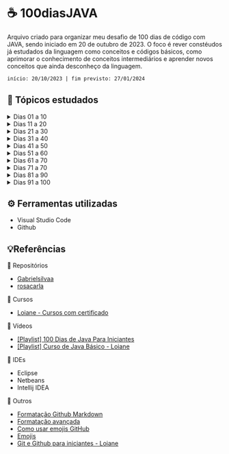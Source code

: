 # ☕ 100diasJAVA

Arquivo criado para organizar meu desafio de 100 dias de código com JAVA, sendo iniciado em 20 de outubro de 2023.
O foco é rever constéudos já estudados da linguagem como conceitos e códigos básicos, como aprimorar o conhecimento de conceitos intermediários e aprender novos conceitos que ainda desconheço da linguagem.
```diff
início: 20/10/2023 | fim previsto: 27/01/2024
```

## 📌 Tópicos estudados

<details>

<summary>Dias 01 a 10</summary>

###### Dia 01 

- Planejamento dos estudos gerais e, especificações dos dias 01 a 10.
- Reorganização do repositório.
- Revisão das aulas de 01 a 04 do curso [JAVA básico](https://loiane.training/curso/java-basico) sobre conceitos e instalação do framework.


###### Dia 02
- Revisão da aula 05 do curso [JAVA básico](https://loiane.training/curso/java-basico).

###### Dia 03
- Revisão da aula 06 do curso [JAVA básico](https://loiane.training/curso/java-basico)
- Alteração do repositório e alteração do nome pra colocar todo o conteúdo do desafio no mesmo repositório.

###### Dia 04
- Revisão de conceitos para prova de aptidão técnica de processo seletivo para um curso.

###### Dia 05
- Revisão das aulas 07 e 08 do curso [JAVA básico](https://loiane.training/curso/java-basico)

###### Dia 06
- Revisão da aula 09 do curso [JAVA básico](https://loiane.training/curso/java-basico)

###### Dia 07

###### Dia 08

###### Dia 09

###### Dia 10

🏆 Resumo dos dias 01 a 10: 
</details>

<details>

<summary>Dias 11 a 20</summary>

11.
12.
13.
14.
15.
16.
17.
18.
19.
20.
🏆 Resumo dos dias 11 a 20: 
</details>
<details>

<summary>Dias 21 a 30</summary>

20.
21.
22.
23.
24.
25.
26.
27.
28.
29.
30.
🏆 Resumo dos dias 21 a 30: 
</details>
<details>

<summary>Dias 31 a 40</summary>

31.
32.
33.
34.
35.
36.
37.
38.
39.
40.
🏆 Resumo dos dias 31 a 40: 
</details>
<details>

<summary>Dias 41 a 50</summary>

41.
42.
43.
44.
45.
46.
47.
48.
49.
40.
🏆 Resumo dos dias 41 a 50: 
</details>
<details>

<summary>Dias 51 a 60</summary>

51.
52.
53.
54.
55.
56.
57.
58.
59.
60.
🏆 Resumo dos dias 51 a 60: 
</details>
<details>

<summary>Dias 61 a 70</summary>

61.
62.
63.
64.
65.
66.
67.
68.
69.
70.
🏆 Resumo dos dias 61 a 70: 
</details>
<details>

<summary>Dias 71 a 70</summary>

71.
72.
73.
74.
75.
76.
77.
78.
79.
80.
🏆 Resumo dos dias 71 a 80: 
</details>
<details>

<summary>Dias 81 a 90</summary>

81.
82.
83.
84.
85.
86.
87.
88.
89.
90.
🏆 Resumo dos dias 81 a 90: 
</details>
<details>

<summary>Dias 91 a 100</summary>

91.
92.
93.
94.
95.
96.
97.
98.
99.
100.
🏆 Resumo dos dias 91 a 100: 
</details>

## ⚙️ Ferramentas utilizadas
- Visual Studio Code
- Github

## 💡Referências

📂 Repositórios

- [Gabrielsilvaa](https://github.com/Gabrielsilvaa/100-Dias-de-Java-para-iniciantes-)
- [rosacarla](https://github.com/rosacarla/100-days-of-code-challenge-Java)

📄 Cursos
- [Loiane - Cursos com certificado](https://loiane.training)


🎥 Vídeos
- [[Playlist] 100 Dias de Java Para Iniciantes](https://www.youtube.com/playlist?list=PL2e_bCYJql2cn0S-fXTBoOMeP_ymSwDDD)
- [[Playlist] Curso de Java Básico - Loiane](https://www.youtube.com/playlist?list=PLGxZ4Rq3BOBq0KXHsp5J3PxyFaBIXVs3r)

🎯 IDEs
- Eclipse
- Netbeans
- Intellij IDEA

📍 Outros
- [Formatação Github Markdown](https://docs.github.com/pt/get-started/writing-on-github/getting-started-with-writing-and-formatting-on-github/basic-writing-and-formatting-syntax#further-reading)
- [Formatação avançada](https://docs.github.com/pt/get-started/writing-on-github/working-with-advanced-formatting)
- [Como usar emojis GitHub](https://github.com/StylishThemes/GitHub-Custom-Emojis)
- [Emojis](https://gist.github.com/rxaviers/7360908)
- [Git e Github para iniciantes - Loiane](https://www.youtube.com/watch?v=UMhskLXJuq4)